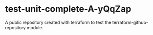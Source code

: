 # test-unit-complete-A-yQqZap
A public repository created with terraform to test the terraform-github-repository module.
